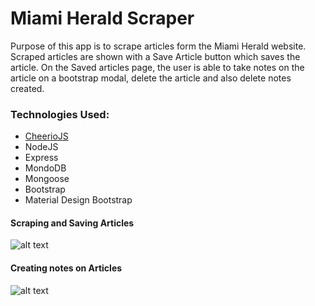 # Miami Herald Scraper

Purpose of this app is to scrape articles form the Miami Herald website. Scraped articles are shown with a Save Article button which saves the article. On the Saved articles page, the user is able to take notes on the article on a bootstrap modal, delete the article and also delete notes created. 

### Technologies Used:

* [CheerioJS](https://cheerio.js.org/)
* NodeJS
* Express
* MondoDB
* Mongoose
* Bootstrap
* Material Design Bootstrap

#### Scraping and Saving Articles
![alt text](https://media.giphy.com/media/35EpkcT2k7RdpKGP7x/giphy.gif)

#### Creating notes on Articles
![alt text](https://media.giphy.com/media/35EpkcT2k7RdpKGP7x/giphy.gif)
